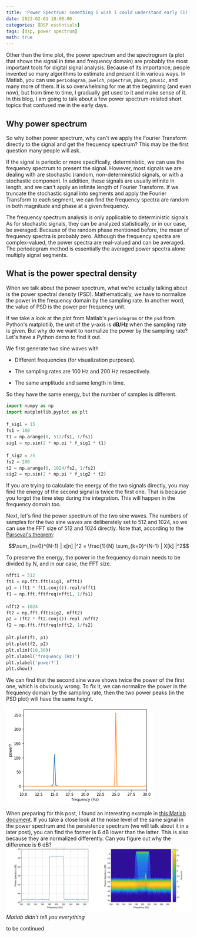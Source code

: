 ```yaml
---
title: 'Power Spectrum: something I wish I could understand early (1)'
date: 2022-02-01 10:00:00
categories: [DSP esstntials]
tags: [dsp, power spectrum]
math: true
---
```


Other than the time plot, the power spectrum and the spectrogram (a plot that shows the signal in time and frequency domain) are probably the most important tools for digital signal analysis.
Because of its importance, people invented so many algorithms to estimate and present it in various ways.
In Matlab, you can use `periodogram`, `pwelch`, `pspectrum`, `pburg`, `pmusic`, and many more of them.
It is so overwhelming for me at the beginning (and even now), but from time to time, I gradually get used to it and make sense of it.
In this blog, I am going to talk about a few power spectrum-related short topics that confused me in the early days.

## Why power spectrum

So why bother power spectrum, why can't we apply the Fourier Transform directly to the signal and get the frequency spectrum? This may be the first question many people will ask.

If the signal is periodic or more specifically, deterministic, we can use the frequency spectrum to present the signal.
However, most signals we are dealing with are stochastic (random, non-deterministic) signals, or with a stochastic component.
In addition, these signals are usually infinite in length, and we can't apply an infinite length of Fourier Transform.
If we truncate the stochastic signal into segments and apply the Fourier Transform to each segment, we can find the frequency spectra are random in both magnitude and phase at a given frequency.

The frequency spectrum analysis is only applicable to deterministic signals.
As for stochastic signals, they can be analyzed statistically, or in our case, be averaged.
Because of the random phase mentioned before, the mean of frequency spectra is probably zero.
Although the frequency spectra are complex-valued, the power spectra are real-valued and can be averaged.
The periodogram method is essentially the averaged power spectra alone multiply signal segments.

## What is the power spectral density

When we talk about the power spectrum, what we're actually talking about is the power spectral density (PSD).
Mathematically, we have to normalize the power in the frequency domain by the sampling rate.
In another word, the value of PSD is the power per frequency unit.

If we take a look at the plot from Matlab's `periodogram` or the `psd` from Python's matplotlib, the unit of the y-axis is **dB/Hz** when the sampling rate is given.
But why do we want to normalize the power by the sampling rate?
Let's have a Python demo to find it out.

We first generate two sine waves with

* Different frequencies (for visualization purposes).

* The sampling rates are 100 Hz and 200 Hz respectively.

* The same amplitude and same length in time.

So they have the same energy, but the number of samples is different.

```python
import numpy as np
import matplotlib.pyplot as plt

f_sig1 = 15
fs1 = 100
t1 = np.arange(0, 512/fs1, 1/fs1)
sig1 = np.sin(2 * np.pi * f_sig1 * t1)

f_sig2 = 25
fs2 = 200
t2 = np.arange(0, 1024/fs2, 1/fs2)
sig2 = np.sin(2 * np.pi * f_sig2 * t2)
```

If you are trying to calculate the energy of the two signals directly, you may find the energy of the second signal is twice the first one.
That is because you forgot the time step during the integration.
This will happen in the frequency domain too.

Next, let's find the power spectrum of the two sine waves.
The numbers of samples for the two sine waves are deliberately set to 512 and 1024, so we can use the FFT size of 512 and 1024 directly.
Note that, according to the [Parseval's theorem](https://en.wikipedia.org/wiki/Parseval%27s_theorem):

$$\sum_{n=0}^{N-1} | x[n] |^2  = \frac{1}{N} \sum_{k=0}^{N-1} | X[k] |^2$$

To preserve the energy, the power in the frequency domain needs to be divided by N, and in our case, the FFT size.

```python
nfft1 = 512
ft1 = np.fft.fft(sig1, nfft1)
p1 = (ft1 * ft1.conj()).real/nfft1
f1 = np.fft.fftfreq(nfft1, 1/fs1)

nfft2 = 1024
ft2 = np.fft.fft(sig2, nfft2)
p2 = (ft2 * ft2.conj()).real /nfft2
f2 = np.fft.fftfreq(nfft2, 1/fs2)

plt.plot(f1, p1)
plt.plot(f2, p2)
plt.xlim((10,30))
plt.xlabel('frequency (Hz)')
plt.ylabel('power?')
plt.show()
```

We can find that the second sine wave shows twice the power of the first one, which is obviously wrong.
To fix it, we can normalize the power in the frequency domain by the sampling rate, then the two power peaks (in the PSD plot) will have the same height.

![wrong PSD](/assets/img/posts/wrongPSD.png)

When preparing for this post, I found an interesting example in
[this Matlab document](https://www.mathworks.com/help/signal/ref/pspectrum.html#mw_a04ca567-c713-4ab1-8a36-94f11eb21e78).
If you take a close look at the noise level of the same signal in the power spectrum and the persistence spectrum (we will talk about it in a later post), you can find the former is 6 dB lower than the latter.
This is also because they are normalized differently.
Can you figure out why the difference is 6 dB?
![](/assets/img/posts/psd_Matlab.jpg)
_Matlab didn't tell you everything_

to be continued
